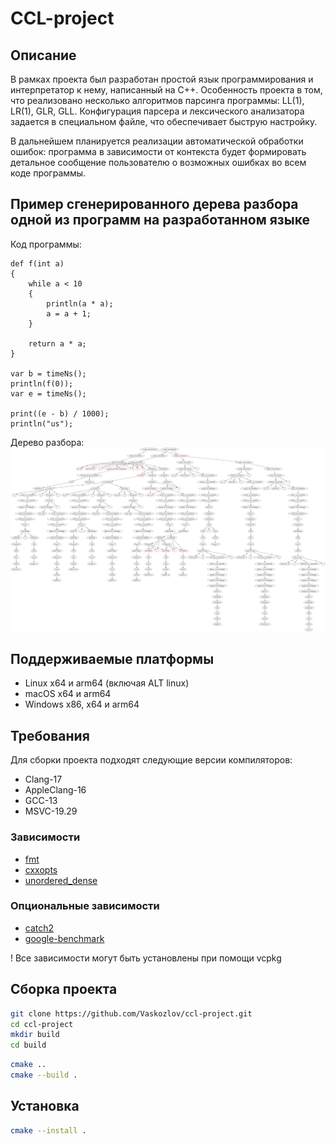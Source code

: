 # CCL-project

## Описание

В рамках проекта был разработан простой язык программирования и интерпретатор к нему, написанный на C++.
Особенность проекта в том, что реализовано несколько алгоритмов парсинга программы: LL(1), LR(1), GLR, GLL. 
Конфигурация парсера и лексического анализатора задается в специальном файле, что обеспечивает быструю настройку.

В дальнейшем планируется реализации автоматической обработки ошибок: программа в зависимости от контекста будет формировать детальное сообщение пользователю 
о возможных ошибках во всем коде программы.

## Пример сгенерированного дерева разбора одной из программ на разработанном языке

Код программы:
```
def f(int a)
{
    while a < 10
    {
        println(a * a);
        a = a + 1;
    }

    return a * a;
}

var b = timeNs();
println(f(0));
var e = timeNs();

print((e - b) / 1000);
println("us");
```

Дерево разбора:
![](images/gll.svg)


## Поддерживаемые платформы

- Linux x64 и arm64 (включая ALT linux)
- macOS x64 и arm64
- Windows x86, x64 и arm64

## Требования

Для сборки проекта подходят следующие версии компиляторов:

- Clang-17
- AppleClang-16
- GCC-13
- MSVC-19.29

### Зависимости

- [fmt](https://github.com/fmtlib/fmt)
- [cxxopts](https://github.com/jarro2783/cxxopts)
- [unordered_dense](https://github.com/martinus/unordered_dense)

### Опциональные зависимости

- [catch2](https://github.com/catchorg/Catch2)
- [google-benchmark](https://github.com/google/benchmark)

! Все зависимости могут быть установлены при помощи vcpkg

## Сборка проекта

```bash
git clone https://github.com/Vaskozlov/ccl-project.git
cd ccl-project
mkdir build
cd build
```

```bash
cmake .. 
cmake --build .
```

## Установка

```bash
cmake --install .
```
